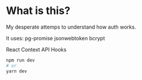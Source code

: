 # What is this?

My desperate attemps to understand how auth works.

It uses:
pg-promise
jsonwebtoken
bcrypt

React Context API
Hooks

```bash
npm run dev
# or
yarn dev
```

